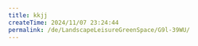 ```yaml
---
title: kkjj
createTime: 2024/11/07 23:24:44
permalink: /de/LandscapeLeisureGreenSpace/G9l-39WU/
---
```

